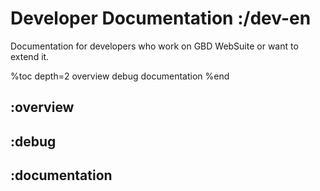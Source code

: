 # Developer Documentation :/dev-en

Documentation for developers who work on GBD WebSuite or want to extend it. 

%toc depth=2
    overview
    debug
    documentation
%end


## :overview

## :debug

## :documentation
